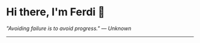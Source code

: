 <h1>Hi there, I'm Ferdi 👋</h1>

<p><em>
  "Avoiding failure is to avoid progress." — Unknown
</em></p>

---

